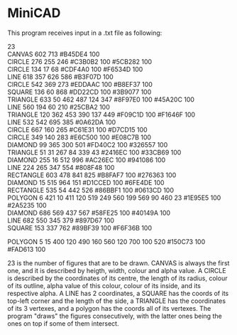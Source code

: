 # MiniCAD

This program receives input in a .txt file as following:

23                                                                                                                                     
CANVAS 602 713 #B45DE4 100                                                                                                               
CIRCLE 276 255 246 #C3B0B2 100 #5CB282 100                                                                                  
CIRCLE 134 17 68 #CDF4A0 100 #F6534D 100                                                                            
LINE 618 357 626 586 #B3F07D 100                                                        
CIRCLE 542 369 273 #EDDAAC 100 #B8EF37 100                                                  
SQUARE 136 60 868 #DD22CD 100 #3B9077 100                                                   
TRIANGLE 633 50 462 487 124 347 #8F97E0 100 #45A20C 100                                                     
LINE 560 194 60 210 #25CBA2 100                                                                 
TRIANGLE 120 362 453 390 137 449 #F09C1D 100 #F1646F 100                                                            
LINE 532 542 695 385 #0A62DA 100                                                            
CIRCLE 667 160 265 #C61E31 100 #D7CD15 100                                                      
CIRCLE 349 140 283 #E6C500 100 #E08C7B 100                                                          
DIAMOND 99 365 300 501 #FD40C2 100 #326557 100                                                          
TRIANGLE 51 31 267 84 339 43 #2416EC 100 #33CB69 100                                                        
DIAMOND 255 16 512 996 #AC26EC 100 #941086 100                                                                  
LINE 224 265 347 554 #808F48 100                                                                        
RECTANGLE 603 478 841 825 #B8FAF7 100 #276363 100                                                                           
DIAMOND 15 515 964 151 #D1CCED 100 #6FE4DE 100                                                                          
RECTANGLE 535 54 442 526 #86BBF1 100 #0613CD 100                                                                                
POLYGON 6 421 10 411 120 519 249 560 199 569 90 460 23 #1E95E5 100 #2A5235 100                                                  
DIAMOND 686 569 437 567 #58FE25 100 #40149A 100                                                                 
LINE 682 550 345 379 #897D67 100                                                                            
SQUARE 153 337 762 #89BF39 100 #F6F36B 100                                                                      
 
POLYGON 5 15 400 120 490 160 560 120 700 100 520 #150C73 100 #FAD613 100                                                            

  23 is the number of figures that are to be drawn.
  CANVAS is always the first one, and it is described by heigth, width, colour and alpha value.
  A CIRCLE is described by the coordinates of its centre, the length of its radius, colour of its outline, alpha value of this colour, colour of its inside, and its respective alpha.
  A LINE has 2 coordinates, a SQUARE has the coords of its top-left corner and the length of the side, a TRIANGLE has the coordinates of its 3 vertexes, and a polygon has the coords all of its vertexes.
  The program "draws" the figures consecutively, with the latter ones being the ones on top if some of them intersect.
